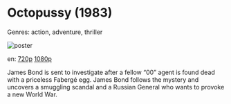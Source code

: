 # Octopussy (1983)

Genres: action, adventure, thriller

![poster](http://image.tmdb.org/t/p/w500/m0jjH2yF9nfT1TXkPhrbwBgEm67.jpg)

en:
  [720p](magnet:?xt=urn:btih:F70C187250391675842E58CADF0D65360221327B&tr=udp://glotorrents.pw:6969/announce&tr=udp://tracker.opentrackr.org:1337/announce&tr=udp://torrent.gresille.org:80/announce&tr=udp://tracker.openbittorrent.com:80&tr=udp://tracker.coppersurfer.tk:6969&tr=udp://tracker.leechers-paradise.org:6969&tr=udp://p4p.arenabg.ch:1337&tr=udp://tracker.internetwarriors.net:1337)
  [1080p](magnet:?xt=urn:btih:7945AD62E037B834EA83E23BB7BC31AC10C898F3&tr=udp://glotorrents.pw:6969/announce&tr=udp://tracker.opentrackr.org:1337/announce&tr=udp://torrent.gresille.org:80/announce&tr=udp://tracker.openbittorrent.com:80&tr=udp://tracker.coppersurfer.tk:6969&tr=udp://tracker.leechers-paradise.org:6969&tr=udp://p4p.arenabg.ch:1337&tr=udp://tracker.internetwarriors.net:1337)
  


James Bond is sent to investigate after a fellow “00” agent is found dead with a priceless Fabergé egg. James Bond follows the mystery and uncovers a smuggling scandal and a Russian General who wants to provoke a new World War.